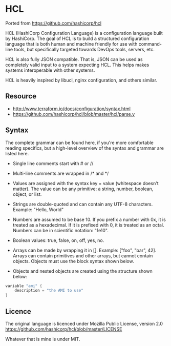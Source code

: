 HCL
===

Ported from https://github.com/hashicorp/hcl

HCL (HashiCorp Configuration Language) is a configuration language built by HashiCorp. The goal of HCL is to build a structured configuration language that is both human and machine friendly for use with command-line tools, but specifically targeted towards DevOps tools, servers, etc.

HCL is also fully JSON compatible. That is, JSON can be used as completely valid input to a system expecting HCL. This helps makes systems interoperable with other systems.

HCL is heavily inspired by libucl, nginx configuration, and others similar.

Resource
--------

* http://www.terraform.io/docs/configuration/syntax.html
* https://github.com/hashicorp/hcl/blob/master/hcl/parse.y

Syntax
------
The complete grammar can be found here, if you're more comfortable reading specifics, but a high-level overview of the syntax and grammar are listed here.

* Single line comments start with # or //

* Multi-line comments are wrapped in /* and */

* Values are assigned with the syntax key = value (whitespace doesn't matter). The value can be any primitive: a string, number, boolean, object, or list.

* Strings are double-quoted and can contain any UTF-8 characters. Example: "Hello, World"

* Numbers are assumed to be base 10. If you prefix a number with 0x, it is treated as a hexadecimal. If it is prefixed with 0, it is treated as an octal. Numbers can be in scientific notation: "1e10".

* Boolean values: true, false, on, off, yes, no.

* Arrays can be made by wrapping it in []. Example: ["foo", "bar", 42]. Arrays can contain primitives and other arrays, but cannot contain objects. Objects must use the block syntax shown below.

* Objects and nested objects are created using the structure shown below:

```go
variable "ami" {
    description = "the AMI to use"
}
```

Licence
-------

The original language is licenced under Mozilla Public License, version 2.0 https://github.com/hashicorp/hcl/blob/master/LICENSE

Whatever that is mine is under MIT.
